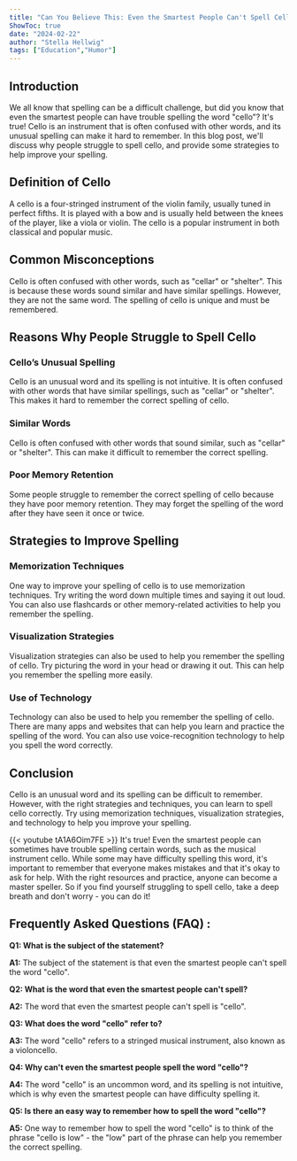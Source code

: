 ```yaml
---
title: "Can You Believe This: Even the Smartest People Can't Spell Cello!"
ShowToc: true 
date: "2024-02-22"
author: "Stella Hellwig" 
tags: ["Education","Humor"]
---
```

## Introduction 
We all know that spelling can be a difficult challenge, but did you know that even the smartest people can have trouble spelling the word "cello"? It's true! Cello is an instrument that is often confused with other words, and its unusual spelling can make it hard to remember. In this blog post, we'll discuss why people struggle to spell cello, and provide some strategies to help improve your spelling.

## Definition of Cello
A cello is a four-stringed instrument of the violin family, usually tuned in perfect fifths. It is played with a bow and is usually held between the knees of the player, like a viola or violin. The cello is a popular instrument in both classical and popular music.

## Common Misconceptions
Cello is often confused with other words, such as "cellar" or "shelter". This is because these words sound similar and have similar spellings. However, they are not the same word. The spelling of cello is unique and must be remembered.

## Reasons Why People Struggle to Spell Cello

### Cello’s Unusual Spelling
Cello is an unusual word and its spelling is not intuitive. It is often confused with other words that have similar spellings, such as "cellar" or "shelter". This makes it hard to remember the correct spelling of cello.

### Similar Words
Cello is often confused with other words that sound similar, such as "cellar" or "shelter". This can make it difficult to remember the correct spelling.

### Poor Memory Retention
Some people struggle to remember the correct spelling of cello because they have poor memory retention. They may forget the spelling of the word after they have seen it once or twice.

## Strategies to Improve Spelling

### Memorization Techniques
One way to improve your spelling of cello is to use memorization techniques. Try writing the word down multiple times and saying it out loud. You can also use flashcards or other memory-related activities to help you remember the spelling.

### Visualization Strategies
Visualization strategies can also be used to help you remember the spelling of cello. Try picturing the word in your head or drawing it out. This can help you remember the spelling more easily.

### Use of Technology
Technology can also be used to help you remember the spelling of cello. There are many apps and websites that can help you learn and practice the spelling of the word. You can also use voice-recognition technology to help you spell the word correctly.

## Conclusion
Cello is an unusual word and its spelling can be difficult to remember. However, with the right strategies and techniques, you can learn to spell cello correctly. Try using memorization techniques, visualization strategies, and technology to help you improve your spelling.

{{< youtube tA1A6Oim7FE >}} 
It's true! Even the smartest people can sometimes have trouble spelling certain words, such as the musical instrument cello. While some may have difficulty spelling this word, it's important to remember that everyone makes mistakes and that it's okay to ask for help. With the right resources and practice, anyone can become a master speller. So if you find yourself struggling to spell cello, take a deep breath and don't worry - you can do it!

## Frequently Asked Questions (FAQ) :
**Q1: What is the subject of the statement?**

**A1:** The subject of the statement is that even the smartest people can't spell the word "cello".

**Q2: What is the word that even the smartest people can't spell?**

**A2:** The word that even the smartest people can't spell is "cello".

**Q3: What does the word "cello" refer to?**

**A3:** The word "cello" refers to a stringed musical instrument, also known as a violoncello.

**Q4: Why can't even the smartest people spell the word "cello"?**

**A4:** The word "cello" is an uncommon word, and its spelling is not intuitive, which is why even the smartest people can have difficulty spelling it.

**Q5: Is there an easy way to remember how to spell the word "cello"?**

**A5:** One way to remember how to spell the word "cello" is to think of the phrase "cello is low" - the "low" part of the phrase can help you remember the correct spelling.





